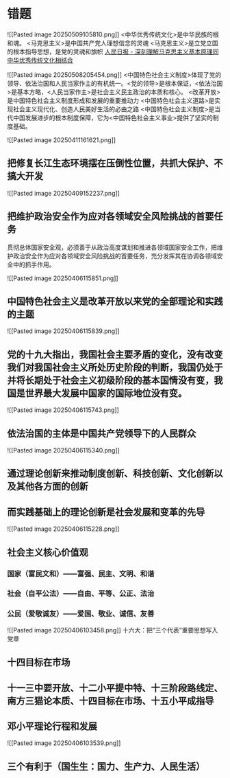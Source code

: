 # 错题

![[Pasted image 20250509105810.png]]
<中华优秀传统文化>是中华民族的根和魂。
<马克思主义>是中国共产党人理想信念的灵魂
<马克思主义>是立党立国的根本指导思想，是党的灵魂和旗帜
[人民日报 - 深刻理解马克思主义基本原理同中华优秀传统文化相结合](http://paper.people.com.cn/rmrbwap/html/2021-08/09/nw.D110000renmrb_20210809_2-12.htm)

![[Pasted image 20250508205454.png]]
<中国特色社会主义制度>体现了党的领导、依法治国和人民当家作主的有机统一。<党的领导>是根本保证，<依法治国>是基本方略，<人民当家作主>是社会主义民主政治的本质和核心。
<改革开放>是中国特色社会主义制度形成和发展的重要推动力
<中国特色社会主义道路>是实现社会主义现代化、创造人民美好生活的必由之路
<中国特色社会主义制度>是当代中国发展进步的根本制度保障，它为<中国特色社会主义事业>提供了坚实的制度基础。

![[Pasted image 20250411161621.png]]
## 把修复长江生态环境摆在压倒性位置，共抓大保护、不搞大开发

![[Pasted image 20250409152237.png]]
## 把维护政治安全作为应对各领域安全风险挑战的首要任务
贯彻总体国家安全观，必须善于从政治高度谋划和推进各领域国家安全工作，把维护政治安全作为应对各领域安全风险挑战的首要任务，充分发挥其在协调各领域安全中的抓手作用。


![[Pasted image 20250406115851.png]]
## 中国特色社会主义是改革开放以来党的全部理论和实践的主题

![[Pasted image 20250406115839.png]]
## 党的十九大指出，我国社会主要矛盾的变化，没有改变我们对我国社会主义所处历史阶段的判断，我国仍处于并将长期处于社会主义初级阶段的基本国情没有变，我国是世界最大发展中国家的国际地位没有变。

![[Pasted image 20250406115743.png]]
## 依法治国的主体是中国共产党领导下的人民群众

![[Pasted image 20250406115340.png]]
## 通过理论创新来推动制度创新、科技创新、文化创新以及其他各方面的创新
## 而实践基础上的理论创新是社会发展和变革的先导

![[Pasted image 20250406115228.png]]
## 社会主义核心价值观
### 国家（富民文和）——富强、民主、文明、和谐
### 社会（自平公法）——自由、平等、公正、法治
### 公民（爱敬诚友）——爱国、敬业、诚信、友善

![[Pasted image 20250406103458.png]]
十六大：把“三个代表”重要思想写入党章
## 十四目标在市场
## 十一三中要开放、十二小平提中特、十三阶段路线定、南方三猫论本质、十四目标在市场、十五小平成指导
## 邓小平理论行程和发展
![[Pasted image 20250406103539.png]]
## 三个有利于（国生生：国力、生产力、人民生活）
